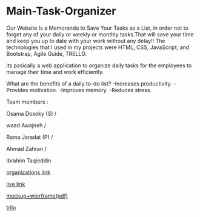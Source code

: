 # Main-Task-Organizer

Our Website Is a Memoranda to Save Your Tasks as a List, in order not to forget any of your daily or weekly or monthly tasks.That will save your time and keep you up to date with your work without any delay!! The technologies that I used in my projects were HTML, CSS, JavaScript, and Bootstrap, Agile Guide, TRELLO.

its pasically a web application to organize daily tasks for the employees to manage their time and work efficiently.

What are the benefits of a daily to-do list?
-Increases productivity. 
-Provides motivation. 
-Improves memory. 
-Reduces stress. 


Team members :

Osama Dosoky (S) /

waad Awajneh /

Rama Jaradat (P) / 

Ahmad Zahran /

Ibrahim Taqieddin


[organizations link](https://task-organizer.github.io/Main-Task-Organizer/)

[live link](https://osamadasooky.github.io/Task-Organizer/)

[mockup+wierframe(pdf)](https://github.com/OsamaDasooky/Task-Organizer/files/9438602/task-organizaer_1.pdf)

[trllo](https://trello.com/b/YStX5fIr/project)
